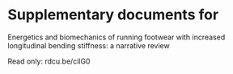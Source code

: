 # Supplementary documents for 

Energetics and biomechanics of running footwear with increased longitudinal bending stiffness: a narrative review

Read only: rdcu.be/cilG0 
